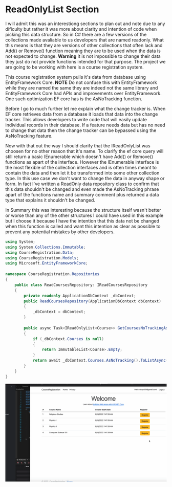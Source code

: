 # ReadOnlyList Section
I will admit this was an interestiong sections to plan out and note due to any dificulty but rather it was more about clarity and intention of code when picking this data structure. So in C# there are a few versions of the collections made avaliable to us developers that are named readonly. What this means is that they are versions of other collections that often lack and Add() or Remove() function meaning they are to be used when the data is not expected to change. **Warning** it is not impossible to change their data they just do not provide functions intended for that purpose. The project we are going to be working with here is a course registration system.

This course registration system pulls it's data from database using EntityFramework Core. **NOTE** Do not confuse this with EntityFramework while they are named the same they are indeed not the same library and EntityFramework Core had APIs and improvements over EntityFramework. One such optimization EF core has is the AsNoTracking function.

Before I go to much further let me explain what the change tracker is. When EF core retrieves data from a database it loads that data into the change tracker. This allows developers to write code that will easily update individual records in their database. If a feature needs data but has no need to change that data then the change tracker can be bypassed using the AsNoTracking feature. 

Now with that out the way I should clarify that the IReadOnlyList was choosen for no other reason that it's name. To clarify the ef core query will still return a basic IEnumerable which doesn't have Add() or Remove() functions as apart of the interface. However the IEnumerable interface is the most flexible of the collection interfaces and is often times meant to contain the data and then let it be transformed into some other collection type. In this use case we don't want to change the data in anyway shape or form. In fact I've written a ReadOnly data repository class to confirm that this data shouldn't be changed and even made the AsNoTracking phrase apart of the functions name and summary comment plus returned a data type that explains it shouldn't be changed. 

In Summary this was interesting because the structure itself wasn't better or worse than any of the other structures I could have used in this example but I choose it because I have the intention that this data not be changed when this function is called and want this intention as clear as possible to prevent any potential mistakes by other developers. 

```C#
using System;
using System.Collections.Immutable;
using CourseRegistration.Data;
using CourseRegistration.Models;
using Microsoft.EntityFrameworkCore;

namespace CourseRegistration.Repositories
{
    public class ReadCoursesRepository: IReadCoursesRepository
    {
        private readonly ApplicationDbContext _dbContext;
        public ReadCoursesRepository(ApplicationDbContext dbContext)
        {
            _dbContext = dbContext;
        }

        public async Task<IReadOnlyList<Course>> GetCoursesNoTrackingAsync()
        {
            if (_dbContext.Courses is null)
            {
                return ImmutableList<Course>.Empty;
            }
            return await _dbContext.Courses.AsNoTracking().ToListAsync();
        }
    }
}


```
![Image](../Images/CourseRegistrationPNG.png)